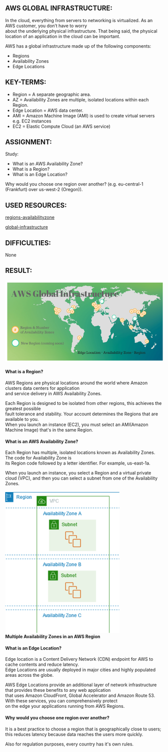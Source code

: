 ## AWS GLOBAL INFRASTRUCTURE:

In the cloud, everything from servers to networking is virtualized. As an AWS customer, you don’t have to worry   
about the underlying physical infrastructure. That being said, the physical location of an application in the cloud can be important.

AWS has a global infrastructure made up of the following components:
* Regions
* Availability Zones
* Edge Locations


## KEY-TERMS:

* Region = A separate geographic area.
* AZ = Availability Zones are multiple, isolated locations within each Region.
* Edge Location = AWS data center.  
* AMI = Amazon Machine Image (AMI) is used to create virtual servers e.g. EC2 instances
* EC2 = Elastic Compute Cloud (an AWS service)

## ASSIGNMENT:

Study:
* What is an AWS Availability Zone?
* What is a Region?
* What is an Edge Location?  

Why would you choose one region over another? (e.g. eu-central-1 (Frankfurt) over us-west-2 (Oregon)).  

## USED RESOURCES:

[regions-availabilityzone](https://docs.aws.amazon.com/AWSEC2/latest/UserGuide/using-regions-availability-zones.html)

[global-infrastructure](http://www.itcheerup.net/2018/04/aws_global_infrastructure/)

## DIFFICULTIES:

None

## RESULT:

![global-infrastructure](../00_includes/AWS/AWS-01_global-infr.str.png)

#### What is a Region?  
AWS Regions are physical locations around the world where Amazon clusters data centers for application   
and service delivery in AWS Availability Zones.   

Each Region is designed to be isolated from other regions, this achieves the greatest possible   
fault tolerance and stability. Your account determines the Regions that are available to you.   
When you launch an instance (EC2), you must select an AMI(Amazon Machine Image) that's in the same Region.   

#### What is an AWS Availability Zone?  
Each Region has multiple, isolated locations known as Availability Zones. The code for Availability Zone is   
its Region code followed by a letter identifier. For example, us-east-1a.  

When you launch an instance, you select a Region and a virtual private cloud (VPC), and then you can select a subnet from one of the Availability Zones.     

![AZ](../00_includes/AWS/AWS-01_AZ.png)  
**Multiple Availability Zones in an AWS Region**  

#### What is an Edge Location? 
Edge location is a Content Delivery Network (CDN) endpoint for AWS to cache contents and reduce latency.   
Edge Locations are usually deployed in major cities and highly populated areas across the globe.  

AWS Edge Locations provide an additional layer of network infrastructure that provides these benefits to any web application   
that uses Amazon CloudFront, Global Accelerator and Amazon Route 53. With these services, you can comprehensively protect   
on the edge your applications running from AWS Regions.  

#### Why would you choose one region over another?  
It is a best practice to choose a region that is geographically close to users;   
this reduces latency because data reaches the users more quickly.   

Also for regulation purposes, every country has it's own rules.

